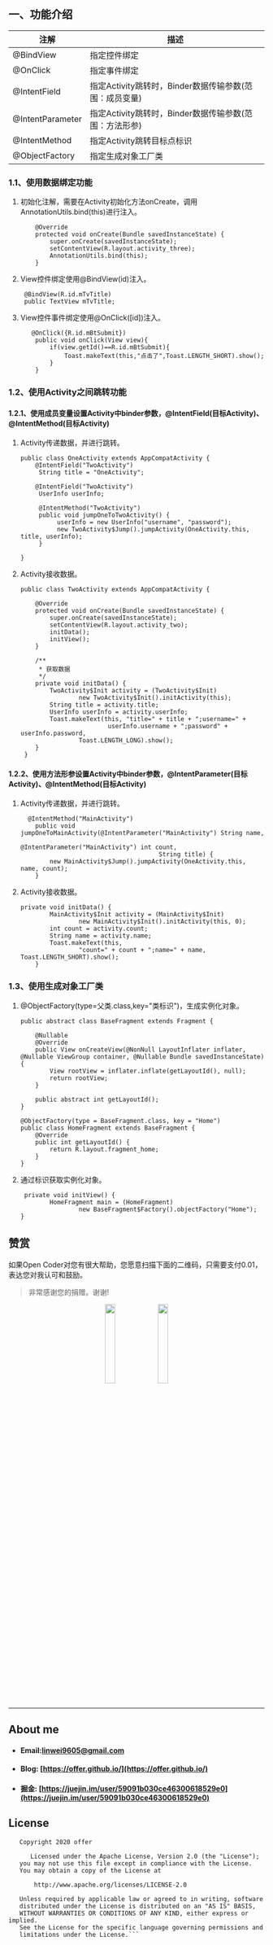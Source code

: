 
## 一、功能介绍

| 注解             | 描述                                                   |
| ---------------- | ------------------------------------------------------ |
| @BindView        | 指定控件绑定                                           |
| @OnClick         | 指定事件绑定                                           |
| @IntentField     | 指定Activity跳转时，Binder数据传输参数(范围：成员变量) |
| @IntentParameter | 指定Activity跳转时，Binder数据传输参数(范围：方法形参) |
| @IntentMethod    | 指定Activity跳转目标点标识                             |
| @ObjectFactory   | 指定生成对象工厂类                                     |

### 1.1、使用数据绑定功能

1. 初始化注解，需要在Activity初始化方法onCreate，调用AnnotationUtils.bind(this)进行注入。

   ```
       @Override
       protected void onCreate(Bundle savedInstanceState) {
           super.onCreate(savedInstanceState);
           setContentView(R.layout.activity_three);
           AnnotationUtils.bind(this);
       }
   ```

2. View控件绑定使用@BindView(id)注入。

   ```
    @BindView(R.id.mTvTitle)
    public TextView mTvTitle;
   ```

3. View控件事件绑定使用@OnClick([id])注入。

   ```
      @OnClick({R.id.mBtSubmit})
       public void onClick(View view){
           if(view.getId()==R.id.mBtSubmit){
               Toast.makeText(this,"点击了",Toast.LENGTH_SHORT).show();
           }
       }
   ```
### 1.2、使用Activity之间跳转功能

#### 1.2.1、使用成员变量设置Activity中binder参数，@IntentField(目标Activity)、@IntentMethod(目标Activity)

1. Activity传递数据，并进行跳转。

   ```
   public class OneActivity extends AppCompatActivity {
       @IntentField("TwoActivity")
        String title = "OneActivity";
   
       @IntentField("TwoActivity")
        UserInfo userInfo;
       
        @IntentMethod("TwoActivity")
        public void jumpOneToTwoActivity() {
             userInfo = new UserInfo("username", "password");
             new TwoActivity$Jump().jumpActivity(OneActivity.this, title, userInfo);
        }
   
   }
   ```

2. Activity接收数据。

   ```
   public class TwoActivity extends AppCompatActivity {
   
       @Override
       protected void onCreate(Bundle savedInstanceState) {
           super.onCreate(savedInstanceState);
           setContentView(R.layout.activity_two);
           initData();
           initView();
       }
   
       /**
        * 获取数据
        */
       private void initData() {
           TwoActivity$Init activity = (TwoActivity$Init)
                   new TwoActivity$Init().initActivity(this);
           String title = activity.title;
           UserInfo userInfo = activity.userInfo;
           Toast.makeText(this, "title=" + title + ";username=" +
                           userInfo.username + ";password" + userInfo.password,
                   Toast.LENGTH_LONG).show();
       }
    }
   ```

#### 1.2.2、使用方法形参设置Activity中binder参数，@IntentParameter(目标Activity)、@IntentMethod(目标Activity)

1. Activity传递数据，并进行跳转。

   ```
     @IntentMethod("MainActivity")
       public void jumpOneToMainActivity(@IntentParameter("MainActivity") String name,
                                         @IntentParameter("MainActivity") int count,
                                         String title) {
           new MainActivity$Jump().jumpActivity(OneActivity.this, name, count);
       }
   ```

2. Activity接收数据。

   ```
   private void initData() {
           MainActivity$Init activity = (MainActivity$Init)
                   new MainActivity$Init().initActivity(this, 0);
           int count = activity.count;
           String name = activity.name;
           Toast.makeText(this,
                   "count=" + count + ";name=" + name, Toast.LENGTH_SHORT).show();
       }
   ```
### 1.3、使用生成对象工厂类

1. @ObjectFactory(type=父类.class,key="类标识")，生成实例化对象。

   ```
   public abstract class BaseFragment extends Fragment {
   
       @Nullable
       @Override
       public View onCreateView(@NonNull LayoutInflater inflater, @Nullable ViewGroup container, @Nullable Bundle savedInstanceState) {
           View rootView = inflater.inflate(getLayoutId(), null);
           return rootView;
       }
   
       public abstract int getLayoutId();
   }
   ```

   ```
   @ObjectFactory(type = BaseFragment.class, key = "Home")
   public class HomeFragment extends BaseFragment {
       @Override
       public int getLayoutId() {
           return R.layout.fragment_home;
       }
   }
   ```

2. 通过标识获取实例化对象。

   ```
    private void initView() {
           HomeFragment main = (HomeFragment)
                   new BaseFragment$Factory().objectFactory("Home");
   }
   ```

   

## 赞赏

如果Open Coder对您有很大帮助，您愿意扫描下面的二维码，只需要支付0.01，表达您对我认可和鼓励。
> 非常感谢您的捐赠。谢谢!

<div align="center">
<img src="https://github.com/WeiSmart/tablayout/blob/master/screenshots/weixin_pay.jpg" width=20%>
<img src="https://github.com/WeiSmart/tablayout/blob/master/screenshots/zifubao_pay.jpg" width=20%>
</div>

---

## About me
- #### Email:linwei9605@gmail.com   
- #### Blog: [https://offer.github.io/](https://offer.github.io/)
- #### 掘金: [https://juejin.im/user/59091b030ce46300618529e0](https://juejin.im/user/59091b030ce46300618529e0)

## License
```
   Copyright 2020 offer

      Licensed under the Apache License, Version 2.0 (the "License");
   you may not use this file except in compliance with the License.
   You may obtain a copy of the License at

       http://www.apache.org/licenses/LICENSE-2.0

   Unless required by applicable law or agreed to in writing, software
   distributed under the License is distributed on an "AS IS" BASIS,
   WITHOUT WARRANTIES OR CONDITIONS OF ANY KIND, either express or implied.
   See the License for the specific language governing permissions and
   limitations under the License.```

```
